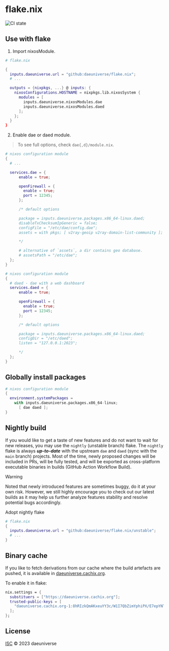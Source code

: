 # flake.nix

![CI state](https://github.com/daeuniverse/flake.nix/actions/workflows/lint.yaml/badge.svg)

## Use with flake

1. Import nixosModule.

```nix
# flake.nix

{
  inputs.daeuniverse.url = "github:daeuniverse/flake.nix";
  # ...

  outputs = {nixpkgs, ...} @ inputs: {
    nixosConfigurations.HOSTNAME = nixpkgs.lib.nixosSystem {
      modules = [
        inputs.daeuniverse.nixosModules.dae
        inputs.daeuniverse.nixosModules.daed
      ];
    };
  }
}
```


2. Enable dae or daed module.

> To see full options, check `dae{,d}/module.nix`.

```nix
# nixos configuration module
{
  # ...

  services.dae = {
      enable = true;

      openFirewall = {
        enable = true;
        port = 12345;
      };

      /* default options

      package = inputs.daeuniverse.packages.x86_64-linux.daed;
      disableTxChecksumIpGeneric = false;
      configFile = "/etc/dae/config.dae";
      assets = with pkgs; [ v2ray-geoip v2ray-domain-list-community ];

      */

      # alternative of `assets`, a dir contains geo database.
      # assetsPath = "/etc/dae";
  };
}
```


```nix
# nixos configuration module
{
  # daed - dae with a web dashboard
  services.daed = {
      enable = true;

      openFirewall = {
        enable = true;
        port = 12345;
      };

      /* default options

      package = inputs.daeuniverse.packages.x86_64-linux.daed;
      configDir = "/etc/daed";
      listen = "127.0.0.1:2023";

      */
  };
}
```

## Globally install packages

```nix
# nixos configuration module
{
  environment.systemPackages =
    with inputs.daeuniverse.packages.x86_64-linux;
      [ dae daed ];
}
```

## Nightly build

If you would like to get a taste of new features and do not want to wait for new releases, you may use the `nightly` (unstable branch) flake. The `nightly` flake is always _**up-to-date**_ with the upstream `dae` and `daed` (sync with the `main` branch) projects. Most of the time, newly proposed changes will be included in PRs, will be fully tested, and will be exported as cross-platform executable binaries in builds (GitHub Action Workflow Build).

> [!WARNING]
> Noted that newly introduced features are sometimes buggy, do it at your own risk. However, we still highly encourage you to check out our latest builds as it may help us further analyze features stability and resolve potential bugs accordingly.

Adopt nightly flake

```nix
# flake.nix
{
  inputs.daeuniverse.url = "github:daeuniverse/flake.nix/unstable";
  # ...
}
```

## Binary cache

If you like to fetch derivations from our cache where the build artefacts are pushed, it is available in [daeuniverse.cachix.org](https://app.cachix.org/cache/daeuniverse#pull).

To enable it in flake:

```nix
nix.settings = {
  substituers = ["https://daeuniverse.cachix.org"];
  trusted-public-keys = [
    "daeuniverse.cachix.org-1:8hRIzkQmAKxeuYY3c/W1I7QbZimYphiPX/E7epYNTeM="
  ];
};
```

## License

[ISC](./LICENSE) © 2023 daeuniverse
